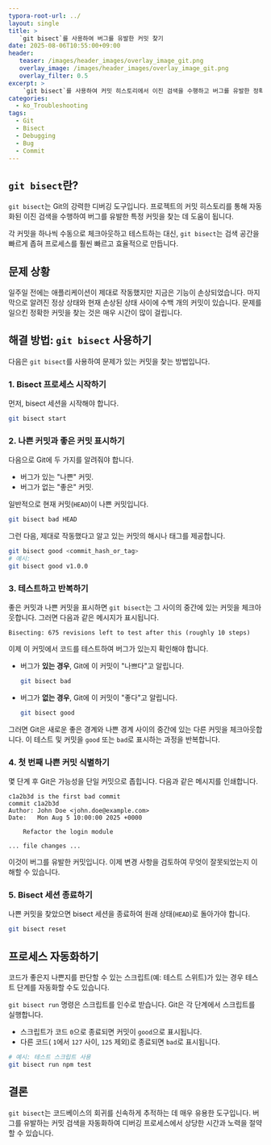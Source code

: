 ```yaml
---
typora-root-url: ../
layout: single
title: >
   `git bisect`를 사용하여 버그를 유발한 커밋 찾기
date: 2025-08-06T10:55:00+09:00
header:
   teaser: /images/header_images/overlay_image_git.png
   overlay_image: /images/header_images/overlay_image_git.png
   overlay_filter: 0.5
excerpt: >
    `git bisect`를 사용하여 커밋 히스토리에서 이진 검색을 수행하고 버그를 유발한 정확한 커밋을 신속하게 찾아내는 방법에 대한 단계별 가이드입니다.
categories:
  - ko_Troubleshooting
tags:
  - Git
  - Bisect
  - Debugging
  - Bug
  - Commit
---
```


## `git bisect`란?

`git bisect`는 Git의 강력한 디버깅 도구입니다. 프로젝트의 커밋 히스토리를 통해 자동화된 이진 검색을 수행하여 버그를 유발한 특정 커밋을 찾는 데 도움이 됩니다.

각 커밋을 하나씩 수동으로 체크아웃하고 테스트하는 대신, `git bisect`는 검색 공간을 빠르게 좁혀 프로세스를 훨씬 빠르고 효율적으로 만듭니다.

## 문제 상황

일주일 전에는 애플리케이션이 제대로 작동했지만 지금은 기능이 손상되었습니다. 마지막으로 알려진 정상 상태와 현재 손상된 상태 사이에 수백 개의 커밋이 있습니다. 문제를 일으킨 정확한 커밋을 찾는 것은 매우 시간이 많이 걸립니다.

## 해결 방법: `git bisect` 사용하기

다음은 `git bisect`를 사용하여 문제가 있는 커밋을 찾는 방법입니다.

### 1. Bisect 프로세스 시작하기

먼저, bisect 세션을 시작해야 합니다.

```bash
git bisect start
```

### 2. 나쁜 커밋과 좋은 커밋 표시하기

다음으로 Git에 두 가지를 알려줘야 합니다.
-   버그가 있는 "나쁜" 커밋.
-   버그가 없는 "좋은" 커밋.

일반적으로 현재 커밋(`HEAD`)이 나쁜 커밋입니다.
```bash
git bisect bad HEAD
```

그런 다음, 제대로 작동했다고 알고 있는 커밋의 해시나 태그를 제공합니다.
```bash
git bisect good <commit_hash_or_tag>
# 예시:
git bisect good v1.0.0
```

### 3. 테스트하고 반복하기

좋은 커밋과 나쁜 커밋을 표시하면 `git bisect`는 그 사이의 중간에 있는 커밋을 체크아웃합니다. 그러면 다음과 같은 메시지가 표시됩니다.

```
Bisecting: 675 revisions left to test after this (roughly 10 steps)
```

이제 이 커밋에서 코드를 테스트하여 버그가 있는지 확인해야 합니다.
-   버그가 **있는 경우**, Git에 이 커밋이 "나쁘다"고 알립니다.
    ```bash
    git bisect bad
    ```
-   버그가 **없는 경우**, Git에 이 커밋이 "좋다"고 알립니다.
    ```bash
    git bisect good
    ```

그러면 Git은 새로운 좋은 경계와 나쁜 경계 사이의 중간에 있는 다른 커밋을 체크아웃합니다. 이 테스트 및 커밋을 `good` 또는 `bad`로 표시하는 과정을 반복합니다.

### 4. 첫 번째 나쁜 커밋 식별하기

몇 단계 후 Git은 가능성을 단일 커밋으로 좁힙니다. 다음과 같은 메시지를 인쇄합니다.

```
c1a2b3d is the first bad commit
commit c1a2b3d
Author: John Doe <john.doe@example.com>
Date:   Mon Aug 5 10:00:00 2025 +0000

    Refactor the login module

... file changes ...
```

이것이 버그를 유발한 커밋입니다. 이제 변경 사항을 검토하여 무엇이 잘못되었는지 이해할 수 있습니다.

### 5. Bisect 세션 종료하기

나쁜 커밋을 찾았으면 bisect 세션을 종료하여 원래 상태(`HEAD`)로 돌아가야 합니다.

```bash
git bisect reset
```

## 프로세스 자동화하기

코드가 좋은지 나쁜지를 판단할 수 있는 스크립트(예: 테스트 스위트)가 있는 경우 테스트 단계를 자동화할 수도 있습니다.

`git bisect run` 명령은 스크립트를 인수로 받습니다. Git은 각 단계에서 스크립트를 실행합니다.
-   스크립트가 코드 `0`으로 종료되면 커밋이 `good`으로 표시됩니다.
-   다른 코드( `1`에서 `127` 사이, `125` 제외)로 종료되면 `bad`로 표시됩니다.

```bash
# 예시: 테스트 스크립트 사용
git bisect run npm test
```

## 결론

`git bisect`는 코드베이스의 회귀를 신속하게 추적하는 데 매우 유용한 도구입니다. 버그를 유발하는 커밋 검색을 자동화하여 디버깅 프로세스에서 상당한 시간과 노력을 절약할 수 있습니다.
